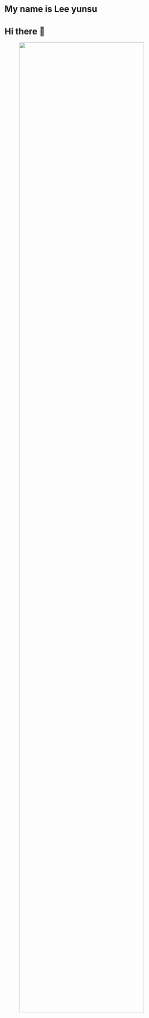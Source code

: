 
# My name is Lee yunsu

# Hi there 👋

<p align="center">
  <img src="https://user-images.githubusercontent.com/65841016/134002494-b3a61e89-0c96-4bdb-b4bc-27bf5756cffe.png" width="90%"/>
</p>
